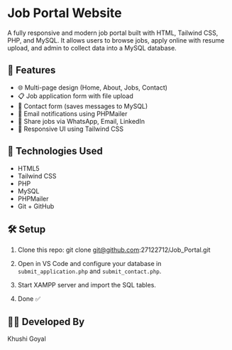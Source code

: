 # Job Portal Website

A fully responsive and modern job portal built with HTML, Tailwind CSS, PHP, and MySQL. It allows users to browse jobs, apply online with resume upload, and admin to collect data into a MySQL database.

## 🔧 Features

- 🌐 Multi-page design (Home, About, Jobs, Contact)
- 📋 Job application form with file upload
- 💬 Contact form (saves messages to MySQL)
- 📧 Email notifications using PHPMailer
- 🔗 Share jobs via WhatsApp, Email, LinkedIn
- 📱 Responsive UI using Tailwind CSS

## 📂 Technologies Used

- HTML5
- Tailwind CSS
- PHP
- MySQL
- PHPMailer
- Git + GitHub


## 🛠 Setup

1. Clone this repo:
git clone git@github.com:27122712/Job_Portal.git

2. Open in VS Code and configure your database in `submit_application.php` and `submit_contact.php`.

3. Start XAMPP server and import the SQL tables.

4. Done ✅

## 🙋‍♀️ Developed By

Khushi Goyal
